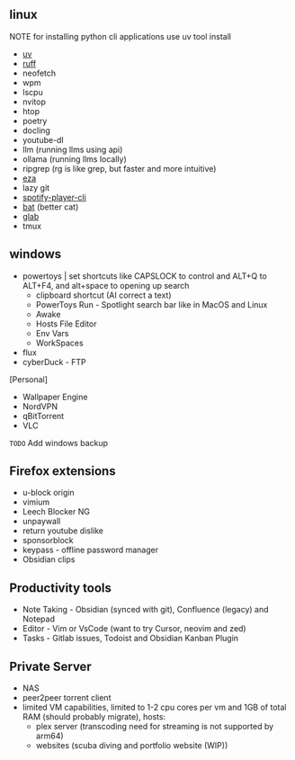 ## linux
NOTE for installing python cli applications use uv tool install
- [uv](https://docs.astral.sh/uv/getting-started/installation/)
- [ruff](https://docs.astral.sh/ruff/installation/)
- neofetch
- wpm
- lscpu
- nvitop
- htop
- poetry
- docling
- youtube-dl
- llm (running llms using api)
- ollama (running llms locally)
- ripgrep (rg is like grep, but faster and more intuitive)
- [eza](https://eza.rocks/) 
- lazy git
- [spotify-player-cli](https://github.com/aome510/spotify-player)
- [bat](https://github.com/sharkdp/bat) (better cat)
- [glab](https://docs.gitlab.com/editor_extensions/gitlab_cli/)
- tmux

## windows

- powertoys | set shortcuts like CAPSLOCK to control and ALT+Q to ALT+F4, and alt+space to opening up search
  - clipboard shortcut (AI correct a text)
  - PowerToys Run - Spotlight search bar like in MacOS and Linux
  - Awake
  - Hosts File Editor
  - Env Vars
  - WorkSpaces
- flux
- cyberDuck - FTP

[Personal]

- Wallpaper Engine 
- NordVPN
- qBitTorrent
- VLC

`TODO` Add windows backup


## Firefox extensions
- u-block origin
- vimium
- Leech Blocker NG
- unpaywall
- return youtube dislike
- sponsorblock
- keypass - offline password manager
- Obsidian clips

## Productivity tools
- Note Taking - Obsidian (synced with git), Confluence (legacy) and Notepad
- Editor - Vim or VsCode (want to try Cursor, neovim and zed)
- Tasks - Gitlab issues, Todoist and Obsidian Kanban Plugin

## Private Server
- NAS
- peer2peer torrent client
- limited VM capabilities, limited to 1-2 cpu cores per vm and 1GB of total RAM (should probably migrate), hosts:
  - plex server (transcoding need for streaming is not supported by arm64)
  - websites (scuba diving and portfolio website (WIP))
 
